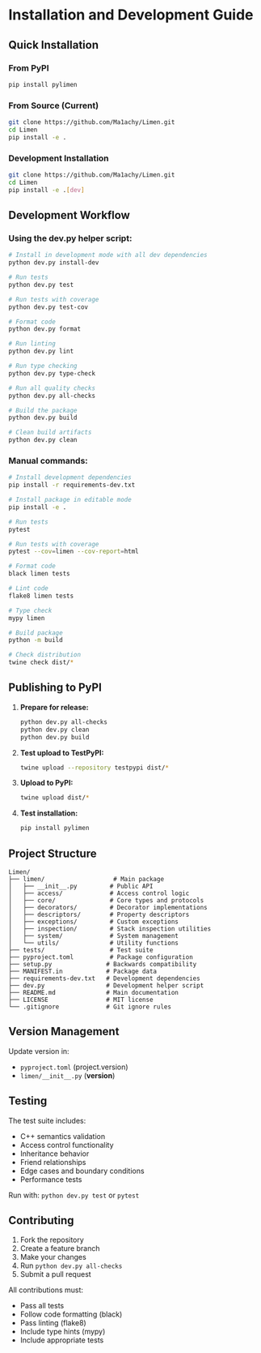 # Installation and Development Guide

## Quick Installation

### From PyPI
```bash
pip install pylimen
```

### From Source (Current)
```bash
git clone https://github.com/Ma1achy/Limen.git
cd Limen
pip install -e .
```

### Development Installation
```bash
git clone https://github.com/Ma1achy/Limen.git
cd Limen
pip install -e .[dev]
```

## Development Workflow

### Using the dev.py helper script:
```bash
# Install in development mode with all dev dependencies
python dev.py install-dev

# Run tests
python dev.py test

# Run tests with coverage
python dev.py test-cov

# Format code
python dev.py format

# Run linting
python dev.py lint

# Run type checking
python dev.py type-check

# Run all quality checks
python dev.py all-checks

# Build the package
python dev.py build

# Clean build artifacts
python dev.py clean
```

### Manual commands:
```bash
# Install development dependencies
pip install -r requirements-dev.txt

# Install package in editable mode
pip install -e .

# Run tests
pytest

# Run tests with coverage
pytest --cov=limen --cov-report=html

# Format code
black limen tests

# Lint code
flake8 limen tests

# Type check
mypy limen

# Build package
python -m build

# Check distribution
twine check dist/*
```

## Publishing to PyPI

1. **Prepare for release:**
   ```bash
   python dev.py all-checks
   python dev.py clean
   python dev.py build
   ```

2. **Test upload to TestPyPI:**
   ```bash
   twine upload --repository testpypi dist/*
   ```

3. **Upload to PyPI:**
   ```bash
   twine upload dist/*
   ```

4. **Test installation:**
   ```bash
   pip install pylimen
   ```

## Project Structure

```
Limen/
├── limen/                   # Main package
│   ├── __init__.py         # Public API
│   ├── access/             # Access control logic
│   ├── core/               # Core types and protocols
│   ├── decorators/         # Decorator implementations
│   ├── descriptors/        # Property descriptors
│   ├── exceptions/         # Custom exceptions
│   ├── inspection/         # Stack inspection utilities
│   ├── system/             # System management
│   └── utils/              # Utility functions
├── tests/                  # Test suite
├── pyproject.toml          # Package configuration
├── setup.py               # Backwards compatibility
├── MANIFEST.in            # Package data
├── requirements-dev.txt   # Development dependencies
├── dev.py                 # Development helper script
├── README.md              # Main documentation
├── LICENSE                # MIT license
└── .gitignore             # Git ignore rules
```

## Version Management

Update version in:
- `pyproject.toml` (project.version)
- `limen/__init__.py` (__version__)

## Testing

The test suite includes:
- C++ semantics validation
- Access control functionality
- Inheritance behavior
- Friend relationships
- Edge cases and boundary conditions
- Performance tests

Run with: `python dev.py test` or `pytest`

## Contributing

1. Fork the repository
2. Create a feature branch
3. Make your changes
4. Run `python dev.py all-checks`
5. Submit a pull request

All contributions must:
- Pass all tests
- Follow code formatting (black)
- Pass linting (flake8)
- Include type hints (mypy)
- Include appropriate tests
